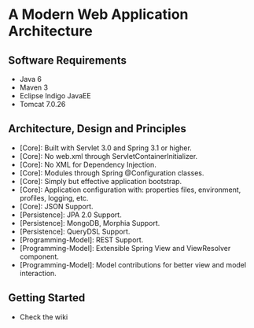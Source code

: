 # A Modern Web Application Architecture

## Software Requirements
* Java 6
* Maven 3
* Eclipse Indigo JavaEE
* Tomcat 7.0.26

## Architecture, Design and Principles
* [Core]: Built with Servlet 3.0 and Spring 3.1 or higher.
* [Core]: No web.xml through ServletContainerInitializer.
* [Core]: No XML for Dependency Injection.
* [Core]: Modules through Spring @Configuration classes.
* [Core]: Simply but effective application bootstrap.
* [Core]: Application configuration with: properties files, environment, profiles, logging, etc.
* [Core]: JSON Support.
* [Persistence]: JPA 2.0 Support.
* [Persistence]: MongoDB, Morphia Support.
* [Persistence]: QueryDSL Support.
* [Programming-Model]: REST Support.
* [Programming-Model]: Extensible Spring View and ViewResolver component.
* [Programming-Model]: Model contributions for better view and model interaction.

## Getting Started
* Check the wiki